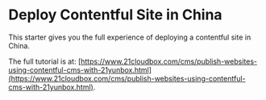 # Deploy Contentful Site in China

This starter gives you the full experience of deploying a contentful site in China.

The full tutorial is at: [https://www.21cloudbox.com/cms/publish-websites-using-contentful-cms-with-21yunbox.html](https://www.21cloudbox.com/cms/publish-websites-using-contentful-cms-with-21yunbox.html).
